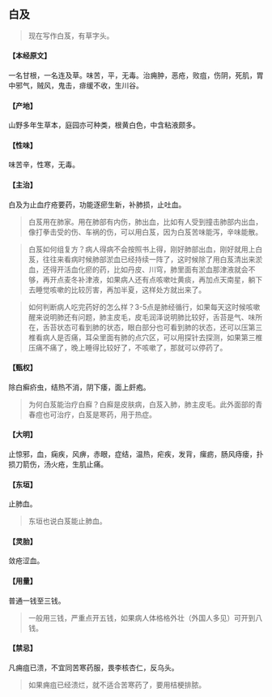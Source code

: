 ## 白及

> 现在写作白芨，有草字头。

#### 【本经原文】
一名甘根，一名连及草。味苦，平，无毒。治痈肿，恶疮，败疽，伤阴，死肌，胃中邪气，贼风，鬼击，痱缓不收，生川谷。
#### 【产地】
山野多年生草本，庭园亦可种类，根黄白色，中含粘液颇多。
#### 【性味】
味苦辛，性寒，无毒。
#### 【主治】
白及为止血疗疮要药，功能逐瘀生新，补肺损，止吐血。

> 白芨用在肺家。用在肺部有内伤，肺出血，比如有人受到撞击肺部内出血，像打拳击受的伤、车祸的伤，可以用白芨，因为白芨苦味能泻，辛味能散。

> 白芨如何组复方？病人得病不会按照书上得，刚好肺部出血，刚好就用上白芨，往往来看病时候肺部淤血已经持续一阵了，这时候除了用白芨清出来淤血，还得开活血化瘀的药，比如丹皮、川穹，肺里面有淤血那津液就会不够，再开点麦冬补津液，如果病人还有点咳嗽吐黄痰，再加点天南星，躺下去睡觉咳嗽的比较厉害，再加半夏，这样处方就出来了。

> 如何判断病人吃完药好的怎么样？3-5点是肺经循行，如果每天这时候咳嗽醒来说明肺还有问题，肺主皮毛，皮毛润泽说明肺比较好，舌苔是气、味所在，舌苔状态可看到肺的状态，眼白部分也可看到肺的状态，还可以压第三椎看病人是否痛，耳朵里面有肺的点穴区，可以用探针去探测，如果第三椎压痛不痛了，晚上睡得比较好了，不咳嗽了，那就可以停药了。

#### 【甄权】
除白癣疥虫，结热不消，阴下痿，面上皯疱。

> 为何白芨能治疗白廯？白廯是皮肤病，白芨入肺，肺主皮毛。此外面部的青春痘也可治疗，白芨是寒药，用于热症。

#### 【大明】
止惊邪，血，痫疾，风痹，赤眼，症结，温热，疟疾，发背，瘰疬，肠风痔瘘，扑损刀箭伤，汤火疮，生肌止痛。
#### 【东垣】
止肺血。

> 东垣也说白芨能止肺血。

#### 【灵胎】
敛疮涩血。
#### 【用量】
普通一钱至三钱。

> 一般用三钱，严重点开五钱，如果病人体格格外壮（外国人多见）可开到八钱。

#### 【禁忌】
凡痈疽已溃，不宜同苦寒药服，畏李核杏仁，反乌头。

> 如果痈疽已经溃烂，就不适合苦寒药了，要用桔梗排脓。